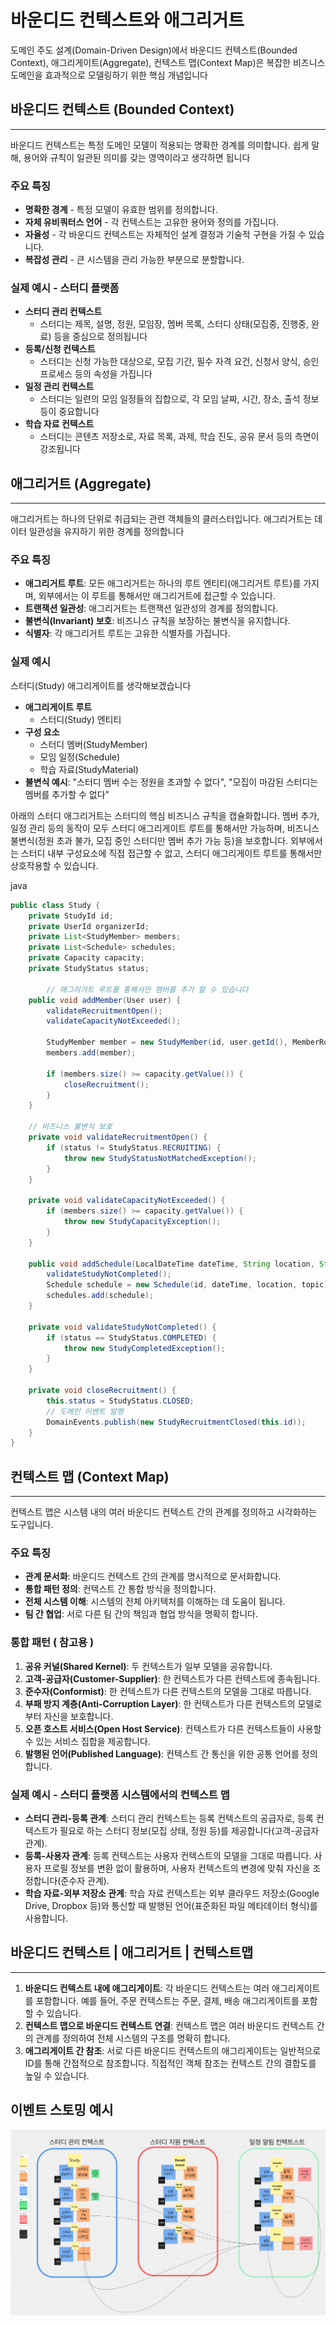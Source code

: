 
# 바운디드 컨텍스트와  애그리거트


도메인 주도 설계(Domain-Driven Design)에서 바운디드 컨텍스트(Bounded Context), 애그리게이트(Aggregate), 컨텍스트 맵(Context Map)은 복잡한 비즈니스 도메인을 효과적으로 모델링하기 위한 핵심 개념입니다

## 바운디드 컨텍스트 (Bounded Context)

----
바운디드 컨텍스트는 특정 도메인 모델이 적용되는 명확한 경계를 의미합니다.
쉽게 말해, 용어와 규칙이 일관된 의미를 갖는 영역이라고 생각하면 됩니다

### 주요 특징
- **명확한 경계** -  특정 모델이 유효한 범위를 정의합니다.
- **자체 유비쿼터스 언어** - 각 컨텍스트는 고유한 용어와 정의를 가집니다.
- **자율성** - 각 바운디드 컨텍스트는 자체적인 설계 결정과 기술적 구현을 가질 수 있습니다.
- **복잡성 관리** -  큰 시스템을 관리 가능한 부분으로 분할합니다.

### 실제 예시 -  스터디 플랫폼
- **스터디 관리 컨텍스트**
    - 스터디는 제목, 설명, 정원, 모임장, 멤버 목록, 스터디 상태(모집중, 진행중, 완료) 등을 중심으로 정의됩니다
- **등록/신청 컨텍스트**
    - 스터디는 신청 가능한 대상으로, 모집 기간, 필수 자격 요건, 신청서 양식, 승인 프로세스 등의 속성을 가집니다
- **일정 관리 컨텍스트**
    - 스터디는 일련의 모임 일정들의 집합으로, 각 모임 날짜, 시간, 장소, 출석 정보 등이 중요합니다
- **학습 자료 컨텍스트**
    - 스터디는 콘텐츠 저장소로, 자료 목록, 과제, 학습 진도, 공유 문서 등의 측면이 강조됩니다


## 애그리거트 (Aggregate)

----
애그리거트는 하나의 단위로 취급되는 관련 객체들의 클러스터입니다. 애그리거트는 데이터 일관성을 유지하기 위한 경계를 정의합니다

### 주요 특징
- **애그리거트 루트**: 모든 애그리거트는 하나의 루트 엔티티(애그리거트 루트)를 가지며, 외부에서는 이 루트를 통해서만 애그리거트에 접근할 수 있습니다.
- **트랜잭션 일관성**: 애그리거트는 트랜잭션 일관성의 경계를 정의합니다.
- **불변식(Invariant) 보호**: 비즈니스 규칙을 보장하는 불변식을 유지합니다.
- **식별자**: 각 애그리거트 루트는 고유한 식별자를 가집니다.

### 실제 예시
스터디(Study) 애그리게이트를 생각해보겠습니다
- **애그리게이트 루트**
    - 스터디(Study) 엔티티
- **구성 요소**
    - 스터디 멤버(StudyMember)
    - 모임 일정(Schedule)
    - 학습 자료(StudyMaterial)
- **불변식 예시**: "스터디 멤버 수는 정원을 초과할 수 없다", "모집이 마감된 스터디는 멤버를 추가할 수 없다"

아래의 스터디 애그리거트는 스터디의 핵심 비즈니스 규칙을 캡슐화합니다.
멤버 추가, 일정 관리 등의 동작이 모두 스터디 애그리게이트 루트를 통해서만 가능하며, 비즈니스 불변식(정원 초과 불가, 모집 중인 스터디만 멤버 추가 가능 등)을 보호합니다. 외부에서는 스터디 내부 구성요소에 직접 접근할 수 없고, 스터디 애그리게이트 루트를 통해서만 상호작용할 수 있습니다.

java

```java
public class Study {
    private StudyId id;
    private UserId organizerId;
    private List<StudyMember> members;
    private List<Schedule> schedules;
    private Capacity capacity;
    private StudyStatus status;
    
	    // 애그리거트 루트를 통해서만 맴버를 추가 할 수 있습니다
    public void addMember(User user) {
        validateRecruitmentOpen();
        validateCapacityNotExceeded();
        
        StudyMember member = new StudyMember(id, user.getId(), MemberRole.MEMBER);
        members.add(member);
        
        if (members.size() >= capacity.getValue()) {
            closeRecruitment();
        }
    }
    
    // 비즈니스 불변식 보호
    private void validateRecruitmentOpen() {
        if (status != StudyStatus.RECRUITING) {
            throw new StudyStatusNotMatchedException();
        }
    }
    
    private void validateCapacityNotExceeded() {
        if (members.size() >= capacity.getValue()) {
            throw new StudyCapacityException();
        }
    }
    
    public void addSchedule(LocalDateTime dateTime, String location, String topic) {
        validateStudyNotCompleted();
        Schedule schedule = new Schedule(id, dateTime, location, topic);
        schedules.add(schedule);
    }
    
    private void validateStudyNotCompleted() {
        if (status == StudyStatus.COMPLETED) {
            throw new StudyCompletedException();
        }
    }
    
    private void closeRecruitment() {
        this.status = StudyStatus.CLOSED;
        // 도메인 이벤트 발행
        DomainEvents.publish(new StudyRecruitmentClosed(this.id));
    }
}
```


## 컨텍스트 맵 (Context Map)

----
컨텍스트 맵은 시스템 내의 여러 바운디드 컨텍스트 간의 관계를 정의하고 시각화하는 도구입니다.
### 주요 특징
- **관계 문서화**: 바운디드 컨텍스트 간의 관계를 명시적으로 문서화합니다.
- **통합 패턴 정의**: 컨텍스트 간 통합 방식을 정의합니다.
- **전체 시스템 이해**: 시스템의 전체 아키텍처를 이해하는 데 도움이 됩니다.
- **팀 간 협업**: 서로 다른 팀 간의 책임과 협업 방식을 명확히 합니다.

### 통합 패턴 ( 참고용 )
1. **공유 커널(Shared Kernel)**: 두 컨텍스트가 일부 모델을 공유합니다.
2. **고객-공급자(Customer-Supplier)**: 한 컨텍스트가 다른 컨텍스트에 종속됩니다.
3. **준수자(Conformist)**: 한 컨텍스트가 다른 컨텍스트의 모델을 그대로 따릅니다.
4. **부패 방지 계층(Anti-Corruption Layer)**: 한 컨텍스트가 다른 컨텍스트의 모델로부터 자신을 보호합니다.
5. **오픈 호스트 서비스(Open Host Service)**: 컨텍스트가 다른 컨텍스트들이 사용할 수 있는 서비스 집합을 제공합니다.
6. **발행된 언어(Published Language)**: 컨텍스트 간 통신을 위한 공통 언어를 정의합니다.

### 실제 예시 -  스터디 플랫폼 시스템에서의 컨텍스트 맵

- **스터디 관리-등록 관계**: 스터디 관리 컨텍스트는 등록 컨텍스트의 공급자로, 등록 컨텍스트가 필요로 하는 스터디 정보(모집 상태, 정원 등)를 제공합니다(고객-공급자 관계).
- **등록-사용자 관계**: 등록 컨텍스트는 사용자 컨텍스트의 모델을 그대로 따릅니다. 사용자 프로필 정보를 변환 없이 활용하며, 사용자 컨텍스트의 변경에 맞춰 자신을 조정합니다(준수자 관계).
- **학습 자료-외부 저장소 관계**: 학습 자료 컨텍스트는 외부 클라우드 저장소(Google Drive, Dropbox 등)와 통신할 때 발행된 언어(표준화된 파일 메타데이터 형식)를 사용합니다.

## 바운디드 컨텍스트 | 애그리거트 | 컨텍스트맵

-----

1. **바운디드 컨텍스트 내에 애그리게이트**: 각 바운디드 컨텍스트는 여러 애그리게이트를 포함합니다. 예를 들어, 주문 컨텍스트는 주문, 결제, 배송 애그리게이트를 포함할 수 있습니다.
2. **컨텍스트 맵으로 바운디드 컨텍스트 연결**: 컨텍스트 맵은 여러 바운디드 컨텍스트 간의 관계를 정의하여 전체 시스템의 구조를 명확히 합니다.
3. **애그리게이트 간 참조**: 서로 다른 바운디드 컨텍스트의 애그리게이트는 일반적으로 ID를 통해 간접적으로 참조합니다. 직접적인 객체 참조는 컨텍스트 간의 결합도를 높일 수 있습니다.

## 이벤트 스토밍 예시
![[스크린샷 2025-05-12 오후 11.11.56.png]](./images/study-event-stroming.webp)